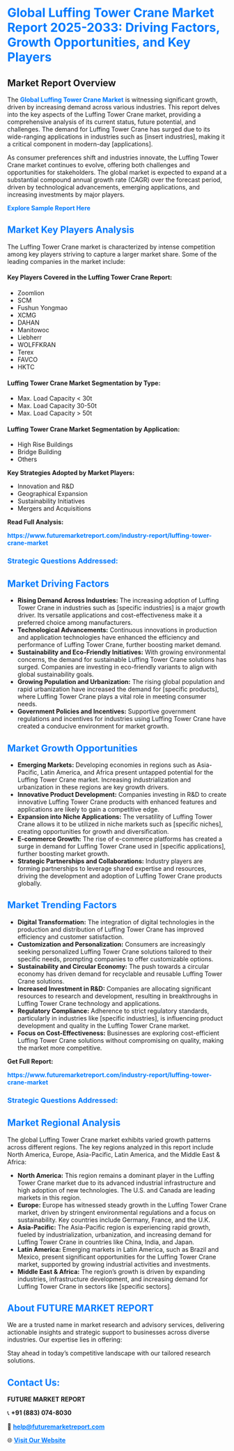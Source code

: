 <h1 style="color: #007BFF;">Global Luffing Tower Crane Market Report 2025-2033: Driving Factors, Growth Opportunities, and Key Players</h1>

<section id="overview">
<h2>Market Report Overview</h2>
<p>The <a href="https://www.futuremarketreport.com/industry-report/luffing-tower-crane-market" style="color: #007BFF; text-decoration: none;"><strong>Global Luffing Tower Crane Market</strong></a> is witnessing significant growth, driven by increasing demand across various industries. This report delves into the key aspects of the Luffing Tower Crane market, providing a comprehensive analysis of its current status, future potential, and challenges. The demand for Luffing Tower Crane has surged due to its wide-ranging applications in industries such as [insert industries], making it a critical component in modern-day [applications].</p>
<p>As consumer preferences shift and industries innovate, the Luffing Tower Crane market continues to evolve, offering both challenges and opportunities for stakeholders. The global market is expected to expand at a substantial compound annual growth rate (CAGR) over the forecast period, driven by technological advancements, emerging applications, and increasing investments by major players.</p>
</section>

<section id="overview">
<p><a href="https://www.futuremarketreport.com/request-sample/reportId=105569" style="color: #007BFF; text-decoration: none;"><strong>Explore Sample Report Here</strong></a></p>
</section>

<section id="key-players">
<h2 style="color: #007BFF;">Market Key Players Analysis</h2>
<p>The Luffing Tower Crane market is characterized by intense competition among key players striving to capture a larger market share. Some of the leading companies in the market include:</p>
<h4>Key Players Covered in the Luffing Tower Crane Report:</h4>
<ul><li>Zoomlion</li><li>SCM</li><li>Fushun Yongmao</li><li>XCMG</li><li>DAHAN</li><li>Manitowoc</li><li>Liebherr</li><li>WOLFFKRAN</li><li>Terex</li><li>FAVCO</li><li>HKTC</li></ul>
<h4>Luffing Tower Crane Market Segmentation by Type:</h4>
<ul><li>Max. Load Capacity &lt; 30t</li><li>Max. Load Capacity 30-50t</li><li>Max. Load Capacity &gt; 50t</li></ul>

<h4>Luffing Tower Crane Market Segmentation by Application:</h4>
<ul><li>High Rise Buildings</li><li>Bridge Building</li><li>Others</li></ul>
<p><strong>Key Strategies Adopted by Market Players:</strong></p>
<ul>
<li>Innovation and R&D</li>
<li>Geographical Expansion</li>
<li>Sustainability Initiatives</li>
<li>Mergers and Acquisitions</li>
</ul>
</section>

<section>
<p><strong>Read Full Analysis: </strong></p><a href="https://www.futuremarketreport.com/industry-report/luffing-tower-crane-market" style="color: #007BFF; text-decoration: none;"><strong>https://www.futuremarketreport.com/industry-report/luffing-tower-crane-market</strong></a>
<h3 style="color: #007BFF;">Strategic Questions Addressed:</h3>
</section>

<section id="driving-factors">
<h2 style="color: #007BFF;">Market Driving Factors</h2>
<ul>
<li><strong>Rising Demand Across Industries:</strong> The increasing adoption of Luffing Tower Crane in industries such as [specific industries] is a major growth driver. Its versatile applications and cost-effectiveness make it a preferred choice among manufacturers.</li>
<li><strong>Technological Advancements:</strong> Continuous innovations in production and application technologies have enhanced the efficiency and performance of Luffing Tower Crane, further boosting market demand.</li>
<li><strong>Sustainability and Eco-Friendly Initiatives:</strong> With growing environmental concerns, the demand for sustainable Luffing Tower Crane solutions has surged. Companies are investing in eco-friendly variants to align with global sustainability goals.</li>
<li><strong>Growing Population and Urbanization:</strong> The rising global population and rapid urbanization have increased the demand for [specific products], where Luffing Tower Crane plays a vital role in meeting consumer needs.</li>
<li><strong>Government Policies and Incentives:</strong> Supportive government regulations and incentives for industries using Luffing Tower Crane have created a conducive environment for market growth.</li>
</ul>
</section>

<section id="growth-opportunities">
<h2 style="color: #007BFF;">Market Growth Opportunities</h2>
<ul>
<li><strong>Emerging Markets:</strong> Developing economies in regions such as Asia-Pacific, Latin America, and Africa present untapped potential for the Luffing Tower Crane market. Increasing industrialization and urbanization in these regions are key growth drivers.</li>
<li><strong>Innovative Product Development:</strong> Companies investing in R&D to create innovative Luffing Tower Crane products with enhanced features and applications are likely to gain a competitive edge.</li>
<li><strong>Expansion into Niche Applications:</strong> The versatility of Luffing Tower Crane allows it to be utilized in niche markets such as [specific niches], creating opportunities for growth and diversification.</li>
<li><strong>E-commerce Growth:</strong> The rise of e-commerce platforms has created a surge in demand for Luffing Tower Crane used in [specific applications], further boosting market growth.</li>
<li><strong>Strategic Partnerships and Collaborations:</strong> Industry players are forming partnerships to leverage shared expertise and resources, driving the development and adoption of Luffing Tower Crane products globally.</li>
</ul>
</section>

<section id="trending-factors">
<h2 style="color: #007BFF;">Market Trending Factors</h2>
<ul>
<li><strong>Digital Transformation:</strong> The integration of digital technologies in the production and distribution of Luffing Tower Crane has improved efficiency and customer satisfaction.</li>
<li><strong>Customization and Personalization:</strong> Consumers are increasingly seeking personalized Luffing Tower Crane solutions tailored to their specific needs, prompting companies to offer customizable options.</li>
<li><strong>Sustainability and Circular Economy:</strong> The push towards a circular economy has driven demand for recyclable and reusable Luffing Tower Crane solutions.</li>
<li><strong>Increased Investment in R&D:</strong> Companies are allocating significant resources to research and development, resulting in breakthroughs in Luffing Tower Crane technology and applications.</li>
<li><strong>Regulatory Compliance:</strong> Adherence to strict regulatory standards, particularly in industries like [specific industries], is influencing product development and quality in the Luffing Tower Crane market.</li>
<li><strong>Focus on Cost-Effectiveness:</strong> Businesses are exploring cost-efficient Luffing Tower Crane solutions without compromising on quality, making the market more competitive.</li>
</ul>
</section>

<section>
<p><strong>Get Full Report: </strong></p><a href="https://www.futuremarketreport.com/industry-report/luffing-tower-crane-market" style="color: #007BFF; text-decoration: none;"><strong>https://www.futuremarketreport.com/industry-report/luffing-tower-crane-market</strong></a>
<h3 style="color: #007BFF;">Strategic Questions Addressed:</h3>
</section>


<section id="regional-analysis">
<h2 style="color: #007BFF;">Market Regional Analysis</h2>
<p>The global Luffing Tower Crane market exhibits varied growth patterns across different regions. The key regions analyzed in this report include North America, Europe, Asia-Pacific, Latin America, and the Middle East & Africa:</p>
<ul>
<li><strong>North America:</strong> This region remains a dominant player in the Luffing Tower Crane market due to its advanced industrial infrastructure and high adoption of new technologies. The U.S. and Canada are leading markets in this region.</li>
<li><strong>Europe:</strong> Europe has witnessed steady growth in the Luffing Tower Crane market, driven by stringent environmental regulations and a focus on sustainability. Key countries include Germany, France, and the U.K.</li>
<li><strong>Asia-Pacific:</strong> The Asia-Pacific region is experiencing rapid growth, fueled by industrialization, urbanization, and increasing demand for Luffing Tower Crane in countries like China, India, and Japan.</li>
<li><strong>Latin America:</strong> Emerging markets in Latin America, such as Brazil and Mexico, present significant opportunities for the Luffing Tower Crane market, supported by growing industrial activities and investments.</li>
<li><strong>Middle East & Africa:</strong> The region’s growth is driven by expanding industries, infrastructure development, and increasing demand for Luffing Tower Crane in sectors like [specific sectors].</li>
</ul>
</section>

<footer>
<h2 style="color: #007BFF;">About FUTURE MARKET REPORT</h2>
<p>We are a trusted name in market research and advisory services, delivering actionable insights and strategic support to businesses across diverse industries. Our expertise lies in offering:</p>

<p>Stay ahead in today’s competitive landscape with our tailored research solutions.</p>

<h2 style="color: #007BFF;">Contact Us:</h2>
<p><strong>FUTURE MARKET REPORT</strong></p>
<p>📞 <strong>+91 (883) 074-8030</strong></p>
<p>📧 <strong><a href="mailto:help@futuremarketreport.com" style="color: #007BFF;">help@futuremarketreport.com</a></strong></p>
<p>🌐 <strong><a href="https://www.futuremarketreport.com/" style="color: #007BFF;">Visit Our Website</a></strong></p>
</footer>
